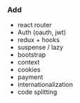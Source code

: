 ### Add
- react router
- Auth (oauth, jwt)
- redux + hooks
- suspense / lazy
- bootstrap
- context
- cookies
- payment
- internationalization
- code splitting